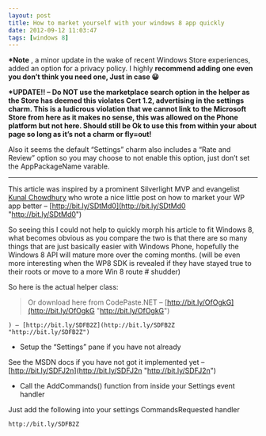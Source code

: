 ```yaml
---
layout: post
title: How to market yourself with your windows 8 app quickly
date: 2012-09-12 11:03:47
tags: [windows 8]
---
```


 **\*Note** , a minor update in the wake of recent Windows Store experiences, added an option for a privacy policy.  I highly **recommend adding one even you don’t think you need one, Just in case 😀**

**\*UPDATE!! – Do NOT use the marketplace search option in the helper as the Store has deemed this violates Cert 1.2, advertising in the settings charm.  This is a ludicrous violation that we cannot link to the Microsoft Store from here as it makes no sense, this was allowed on the Phone platform but not here.  Should still be Ok to use this from within your about page so long as it’s not a charm or fly=out!**

Also it seems the default “Settings” charm also includes a “Rate and Review” option so you may choose to not enable this option, just don’t set the AppPackageName varable.

* * *

This article was inspired by a prominent Silverlight MVP and evangelist [Kunal Chowdhury](http://bit.ly/SDtMd0) who wrote a nice little post on how to market your WP app better – [http://bit.ly/SDtMd0](http://bit.ly/SDtMd0 "http://bit.ly/SDtMd0")

So seeing this I could not help to quickly morph his article to fit Windows 8, what becomes obvious as you compare the two is that there are so many things that are just basically easier with Windows Phone, hopefully the Windows 8 API will mature more over the coming months. (will be even more interesting when the WP8 SDK is revealed if they have stayed true to their roots or move to a more Win 8 route # shudder)

So here is the actual helper class:

> Or download here from CodePaste.NET – [http://bit.ly/OfOgkG](http://bit.ly/OfOgkG "http://bit.ly/OfOgkG")

    
    
        
    
    ) – [http://bit.ly/SDFB2Z](http://bit.ly/SDFB2Z "http://bit.ly/SDFB2Z")

- Setup the “Settings” pane if you have not already

See the MSDN docs if you have not got it implemented yet – [http://bit.ly/SDFJ2n](http://bit.ly/SDFJ2n "http://bit.ly/SDFJ2n")

- Call the AddCommands() function from inside your Settings event handler

Just add the following into your settings CommandsRequested handler

    http://bit.ly/SDFB2Z

